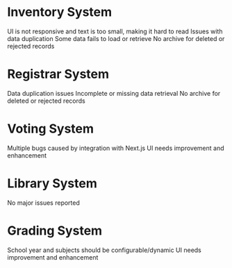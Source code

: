 # Inventory System
UI is not responsive and text is too small, making it hard to read
Issues with data duplication
Some data fails to load or retrieve
No archive for deleted or rejected records

# Registrar System
Data duplication issues
Incomplete or missing data retrieval
No archive for deleted or rejected records

# Voting System
Multiple bugs caused by integration with Next.js
UI needs improvement and enhancement

# Library System
No major issues reported

# Grading System
School year and subjects should be configurable/dynamic
UI needs improvement and enhancement